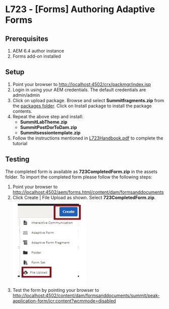 # L723 - [Forms] Authoring Adaptive Forms

## Prerequisites

1. AEM 6.4 author instance
2. Forms add-on installed

## Setup

1. Point your browser to [http://localhost:4502/crx/packmgr/index.jsp](http://localhost:4502/crx/packmgr/index.jsp)
2. Login in using your AEM credentials. The default credentials are admin/admin
3. Click on upload package. Browse and select **Summitfragments.zip** from the [packages folder](./packages). Click on Install package to install the package contents.
4. Repeat the above step and install:
	* **SummitLabTheme.zip**
	* **SummitPostDorToDam.zip** 
	* **Summitsessiontemplate.zip**
5. Follow the instructions mentioned in [L723Handbook.pdf](L723Handbook.pdf) to complete the tutorial

## Testing

The completed form is available as **723CompletedForm.zip** in the assets folder. To import the completed form please follow the following steps:

1. Point your browser to [http://localhost:4502/aem/forms.html/content/dam/formsanddocuments](http://localhost:4502/aem/forms.html/content/dam/formsanddocuments)
2. Click Create | File Upload as shown. Select **723CompletedForm.zip**.
![Create Upload](./assets/file-upload.png)
3. Test the form by pointing your browser to [http://localhost:4502/content/dam/formsanddocuments/summit/peak-application-form/jcr:content?wcmmode=disabled](http://localhost:4502/content/dam/formsanddocuments/summit/peak-application-form/jcr:content?wcmmode=disabled)
